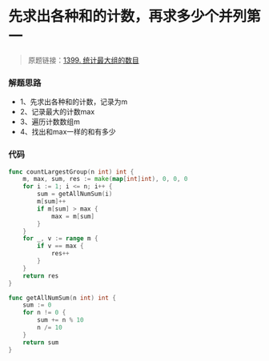 # 先求出各种和的计数，再求多少个并列第一

> 原题链接：[1399. 统计最大组的数目](https://leetcode-cn.com/problems/count-largest-group/)


### 解题思路
* 1、先求出各种和的计数，记录为m
* 2、记录最大的计数max
* 3、遍历计数数组m
* 4、找出和max一样的和有多少

### 代码

```go
func countLargestGroup(n int) int {
	m, max, sum, res := make(map[int]int), 0, 0, 0
	for i := 1; i <= n; i++ {
		sum = getAllNumSum(i)
		m[sum]++
		if m[sum] > max {
			max = m[sum]
		}
	}
	for _, v := range m {
		if v == max {
			res++
		}
	}
	return res
}

func getAllNumSum(n int) int {
	sum := 0
	for n != 0 {
		sum += n % 10
		n /= 10
	}
	return sum
}
```
